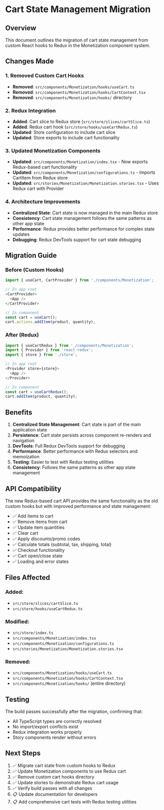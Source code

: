 # Cart State Management Migration

## Overview

This document outlines the migration of cart state management from custom React hooks to Redux in the Monetization component system.

## Changes Made

### 1. Removed Custom Cart Hooks

- **Removed**: `src/components/Monetization/hooks/useCart.ts`
- **Removed**: `src/components/Monetization/hooks/CartContext.tsx`
- **Removed**: `src/components/Monetization/hooks/` directory

### 2. Redux Integration

- **Added**: Cart slice to Redux store (`src/store/slices/cartSlice.ts`)
- **Added**: Redux cart hook (`src/store/hooks/useCartRedux.ts`)
- **Updated**: Store configuration to include cart slice
- **Updated**: Store exports to include cart functionality

### 3. Updated Monetization Components

- **Updated**: `src/components/Monetization/index.tsx` - Now exports Redux-based cart functionality
- **Updated**: `src/components/Monetization/configurations.ts` - Imports CartItem from Redux store
- **Updated**: `src/stories/Monetization/Monetization.stories.tsx` - Uses Redux cart with Provider

### 4. Architecture Improvements

- **Centralized State**: Cart state is now managed in the main Redux store
- **Consistency**: Cart state management follows the same patterns as other app state
- **Performance**: Redux provides better performance for complex state updates
- **Debugging**: Redux DevTools support for cart state debugging

## Migration Guide

### Before (Custom Hooks)

```typescript
import { useCart, CartProvider } from './components/Monetization';

// In app root
<CartProvider>
  <App />
</CartProvider>

// In component
const cart = useCart();
cart.actions.addItem(product, quantity);
```

### After (Redux)

```typescript
import { useCartRedux } from './components/Monetization';
import { Provider } from 'react-redux';
import { store } from './store';

// In app root
<Provider store={store}>
  <App />
</Provider>

// In component
const cart = useCartRedux();
cart.addItem(product, quantity);
```

## Benefits

1. **Centralized State Management**: Cart state is part of the main application state
2. **Persistence**: Cart state persists across component re-renders and navigation
3. **DevTools**: Full Redux DevTools support for debugging
4. **Performance**: Better performance with Redux selectors and memoization
5. **Testing**: Easier to test with Redux testing utilities
6. **Consistency**: Follows the same patterns as other app state management

## API Compatibility

The new Redux-based cart API provides the same functionality as the old custom hooks but with improved performance and state management:

- ✅ Add items to cart
- ✅ Remove items from cart
- ✅ Update item quantities
- ✅ Clear cart
- ✅ Apply discounts/promo codes
- ✅ Calculate totals (subtotal, tax, shipping, total)
- ✅ Checkout functionality
- ✅ Cart open/close state
- ✅ Loading and error states

## Files Affected

### Added:

- `src/store/slices/cartSlice.ts`
- `src/store/hooks/useCartRedux.ts`

### Modified:

- `src/store/index.ts`
- `src/components/Monetization/index.tsx`
- `src/components/Monetization/configurations.ts`
- `src/stories/Monetization/Monetization.stories.tsx`

### Removed:

- `src/components/Monetization/hooks/useCart.ts`
- `src/components/Monetization/hooks/CartContext.tsx`
- `src/components/Monetization/hooks/` (entire directory)

## Testing

The build passes successfully after the migration, confirming that:

- All TypeScript types are correctly resolved
- No import/export conflicts exist
- Redux integration works properly
- Story components render without errors

## Next Steps

1. ✅ Migrate cart state from custom hooks to Redux
2. ✅ Update Monetization components to use Redux cart
3. ✅ Remove custom cart hooks directory
4. ✅ Update stories to demonstrate Redux cart usage
5. ✅ Verify build passes with all changes
6. 📋 Update documentation for developers
7. 📋 Add comprehensive cart tests with Redux testing utilities
